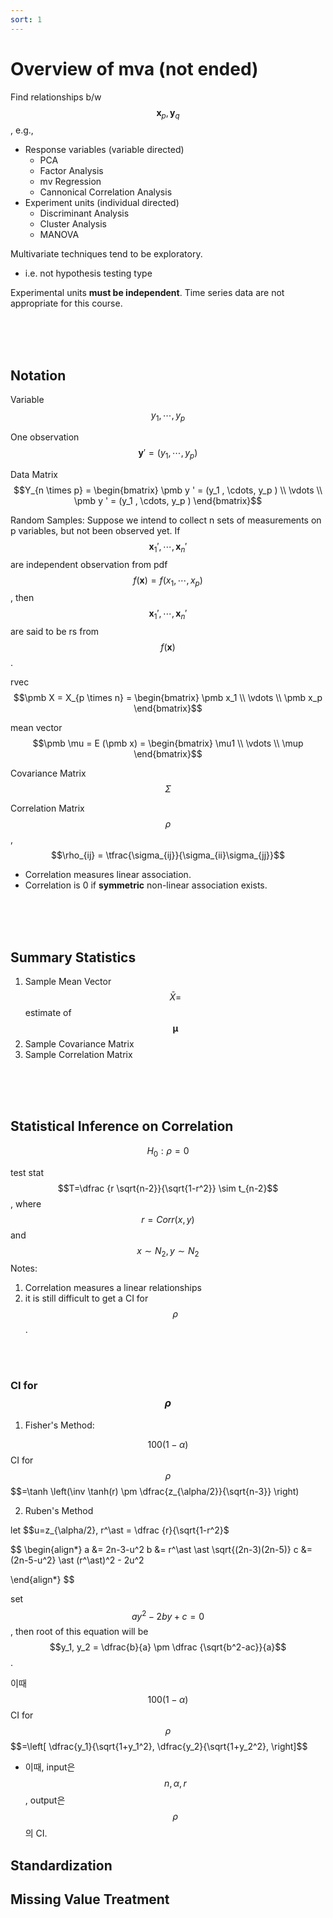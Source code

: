 ```yaml
---
sort: 1
---
```


# Overview of mva (not ended)

Find relationships b/w $$\pmb x_p, \pmb y_q$$, e.g., 
* Response variables (variable directed)
	* PCA
	* Factor Analysis
	* mv Regression
	* Cannonical Correlation Analysis
* Experiment units (individual directed)
	* Discriminant Analysis
	* Cluster Analysis
	* MANOVA
	
Multivariate techniques tend to be exploratory.
* i.e. not hypothesis testing type

Experimental units **must be independent**. Time series data are not appropriate for this course.

<br>
<br>
<br>

## Notation
Variable $$y_1 , \cdots, y_p$$

One observation $$\pmb y ' = (y_1 , \cdots, y_p )$$

Data Matrix $$Y_{n \times p} = \begin{bmatrix} \pmb y ' = (y_1 , \cdots, y_p ) \\ \vdots \\ \pmb y ' = (y_1 , \cdots, y_p ) \end{bmatrix}$$

Random Samples: Suppose we intend to collect n sets of measurements on p variables, but not been observed yet. If $$\pmb x_1 ', \cdots, \pmb x_n ' $$ are independent observation from pdf $$f(\pmb x) = f(x_1, \cdots, x_p)$$, then $$\pmb x_1 ', \cdots, \pmb x_n ' $$ are said to be rs from $$f(\pmb x)$$. 

rvec $$\pmb X = X_{p \times n} = \begin{bmatrix} \pmb x_1 \\ \vdots \\ \pmb x_p  \end{bmatrix}$$

mean vector $$\pmb \mu = E (\pmb x) = \begin{bmatrix} \mu1 \\ \vdots \\ \mup  \end{bmatrix}$$


Covariance Matrix $$\Sigma$$


Correlation Matrix $$\rho$$, $$\rho_{ij} = \tfrac{\sigma_{ij}}{\sigma_{ii}\sigma_{jj}}$$
* Correlation measures linear association.
* Correlation is 0 if **symmetric** non-linear association exists.

<br>
<br>
<br>

## Summary Statistics

1. Sample Mean Vector $$\bar X=$$ estimate of $$\pmb \mu$$
2. Sample Covariance Matrix
3. Sample Correlation Matrix

<br>
<br>
<br>

## Statistical Inference on Correlation

$$
H_0: \rho = 0
$$

test stat $$T=\dfrac {r \sqrt{n-2}}{\sqrt{1-r^2}} \sim t_{n-2}$$, where $$r=Corr(x,y)$$ and $$x \sim N_2, y \sim N_2$$
Notes:
1. Correlation measures a linear relationships
2. it is still difficult to get a CI for $$\rho$$.

<br>
<br>

### CI for $$\rho$$

1. Fisher's Method:

$$100(1-\alpha)%$$ CI for $$\rho$$ $$=\tanh \left(\inv \tanh(r) \pm \dfrac{z_{\alpha/2}}{\sqrt{n-3}} \right) 

2. Ruben's Method

let $$u=z_{\alpha/2}, r^\ast = \dfrac {r}{\sqrt{1-r^2}$

$$
\begin{align*}
a &= 2n-3-u^2
b &= r^\ast \ast \sqrt{(2n-3)(2n-5)}
c &= (2n-5-u^2} \ast (r^\ast)^2 - 2u^2

\end{align*}
$$

set $$ay^2 - 2by +c =0$$, then root of this equation will be $$y_1, y_2 = \dfrac{b}{a} \pm \dfrac {\sqrt{b^2-ac}}{a}$$.

이때 $$100(1-\alpha)%$$ CI for $$\rho$$ $$=\left[ \dfrac{y_1}{\sqrt{1+y_1^2}, \dfrac{y_2}{\sqrt{1+y_2^2}, \right]$$
* 이때, input은 $$n, \alpha, r$$, output은 $$\rho$$의 CI.


## Standardization
 
## Missing Value Treatment













































